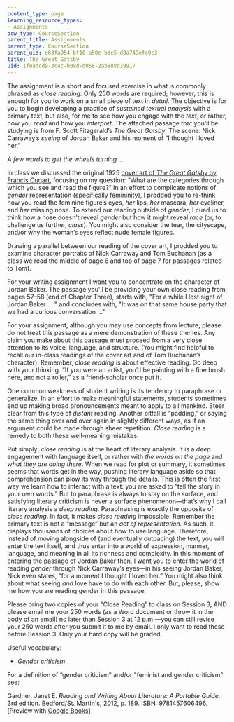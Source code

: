 ```yaml
---
content_type: page
learning_resource_types:
- Assignments
ocw_type: CourseSection
parent_title: Assignments
parent_type: CourseSection
parent_uid: e63fa954-bf10-a50e-bdc5-d0a749efc0c3
title: The Great Gatsby
uid: 1feadcd9-3c4c-b08d-d058-2ab888d39917
---
```


The assignment is a short and focused exercise in what is commonly phrased as _close reading_. Only 250 words are required; however, this is enough for you to work on a small piece of text in _detail_. The objective is for you to begin developing a practice of _sustained textual analysis_ with a primary text, but also, for me to see how you engage with the _text_, or rather, how you _read_ and how you _interpret_. The attached passage that you’ll be studying is from F. Scott Fitzgerald’s _The Great Gatsby_. The scene: Nick Carraway’s _seeing_ of Jordan Baker and his moment of “I thought I loved her.”

_A few words to get the wheels turning ..._

In class we discussed the original 1925 [cover art of _The Great Gatsby_ by Francis Cugart](https://americanwritersmuseum.org/stories-behind-classic-book-covers-the-great-gatsby/), focusing on my question: “What are the categories through which you see and read the figure?” In an effort to complicate notions of _gender_ representation (specifically femininity), I prodded you to re-think how you read the feminine figure’s eyes, _her_ lips, _her_ mascara, _her_ eyeliner, and _her_ missing nose. To extend our reading outside of _gender_, I cued us to think how a nose doesn’t reveal _gender_ but how it might reveal _race_ (or, to challenge us further, _class_). You might also consider the tear, the cityscape, and/or why the woman’s eyes reflect nude female figures.

Drawing a parallel between our reading of the cover art, I prodded you to examine character portraits of Nick Carraway and Tom Buchanan (as a class we read the middle of page 6 and top of page 7 for passages related to Tom).

For your writing assignment I want you to concentrate on the character of Jordan Baker. The passage you'll be providing your own close reading from, pages 57–58 (end of Chapter Three), starts with, "For a while I lost sight of Jordan Baker ... " and concludes with, "It was on that same house party that we had a curious conversation ..."

For your assignment, although you may use concepts from lecture, please do not treat this passage as a mere demonstration of these themes. Any claim you make about this passage must proceed from a very close attention to its voice, language, and structure. (You might find helpful to recall our in-class readings of the cover art and of Tom Buchanan’s character). Remember, _close reading_ is about effective reading. Go deep with your thinking. “If you were an artist, you’d be painting with a fine brush here, and not a roller,” as a friend-scholar once put it.

One common weakness of student writing is its tendency to paraphrase or generalize. In an effort to make meaningful statements, students sometimes end up making broad pronouncements meant to apply to all mankind. Steer clear from this type of _distant_ reading. Another pitfall is “padding,” or saying the same thing over and over again in slightly different ways, as if an argument could be made through sheer repetition. _Close reading_ is a remedy to both these well-meaning mistakes.

Put simply: _close reading_ is at the heart of literary analysis. It is a _deep_ engagement with language itself, or rather with _the words on the page_ and _what they are doing there_. When we read for plot or summary, it sometimes seems that words get in the way, pushing literary language aside so that comprehension can plow its way through the details. This is often the first way we learn how to interact with a text: you are asked to “tell the story in your own words.” But to paraphrase is always to stay on the surface, and satisfying literary criticism is never a surface phenomenon—that’s why I call literary analysis a _deep reading_. Paraphrasing is exactly the opposite of _close reading_. In fact, it makes _close reading_ impossible. Remember the primary text is not a “message” but an _act of representation_. As such, it displays thousands of choices about how to use language. Therefore, instead of moving alongside of (and eventually outpacing) the text, you will enter the text itself, and thus enter into a world of expression, manner, language, and meaning in all its richness and complexity. In this moment of entering the passage of Jordan Baker then, I want you to enter the world of reading _gender_ through Nick Carraway’s eyes—in his seeing Jordan Baker, Nick even states, “for a moment I thought I loved her.” You might also think about what seeing _and_ love have to do with each other. But, please, show me how you are reading gender in this passage.

Please bring two copies of your “Close Reading” to class on Session 3, AND please email me your 250 words (as a Word document or throw it in the body of an email) no later than Session 3 at 12 p.m.—you can still revise your 250 words after you submit it to me by email. I only want to read these before Session 3. Only your hard copy will be graded.

Useful vocabulary:

*   _Gender criticism_

For a definition of “gender criticism” and/or "feminist and gender criticism" see:

Gardner, Janet E. _Reading and Writing About Literature: A Portable Guide_. 3rd edition. Bedford/St. Martin's, 2012, p. 189. ISBN: 9781457606496. \[Preview with [Google Books](https://books.google.com/books?id=s97fQH3EdloC&lpg=PP1&dq=gardner%20reading%20and%20writing%20about%20literature&pg=PP1#v=onepage&q&f=false)\]